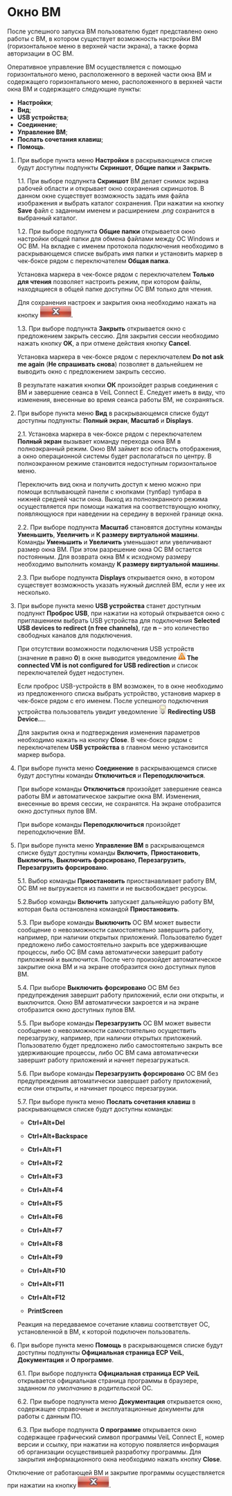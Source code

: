 # Окно ВМ

После успешного запуска ВМ пользователю будет представлено окно работы с ВМ, в котором 
существует возможность настройки ВМ (горизонтальное меню в верхней части экрана), а также 
форма авторизации в ОС ВМ. 

Оперативное управление ВМ осуществляется с помощью горизонтального меню, расположенного в 
верхней части окна ВМ и содержащего горизонтального меню, расположенного в верхней части 
окна ВМ и содержащего следующие пункты: 

   - **Настройки**;
   - **Вид**; 
   - **USB устройства**;
   - **Соединение**; 
   - **Управление ВМ**; 
   - **Послать сочетания клавиш**;
   - **Помощь**.  

1. При выборе пункта меню **Настройки** в раскрывающемся списке будут доступны 
подпункты **Скриншот**, **Общие папки** и **Закрыть**.

    1.1. При выборе подпункта **Скриншот** ВМ делает снимок экрана рабочей области и 
   открывает окно сохранения скриншотов. В данном окне существует возможность задать 
имя файла изображения и выбрать каталог сохранения. При нажатии на кнопку 
**Save** файл с заданным именем и расширением *.png* сохранится в выбранный каталог.

    1.2. При выборе подпункта **Общие папки** открывается окно настройки общей папки 
для обмена файлами между ОС Windows и ОС ВМ. На вкладке с именем протокола 
подключения необходимо в раскрывающемся списке выбрать имя папки и установить 
маркер в чек-боксе рядом с переключателем **Общая папка**.

    Установка маркера в чек-боксе рядом с переключателем **Только для чтения** 
позволяет настроить режим, при котором файлы, находящиеся в общей папке 
доступны ОС ВМ только для чтения.
 
    Для сохранения настроек и закрытия окна необходимо нажать на кнопку 
![image](../../../_assets/vdi/cross.png).
   
    1.3. При выборе подпункта **Закрыть** открывается окно с предложением закрыть сессию. 
Для закрытия сессии необходимо нажать кнопку **OK**, а при отмене действия кнопку **Cancel**. 

    Установка маркера в чек-боксе рядом с переключателем **Do not ask me again** 
(**Не спрашивать снова**) позволяет 
в дальнейшем не выводить окно с предложением закрыть сессию. 

    В результате нажатия 
кнопки **ОК** произойдет разрыв соединения с ВМ и завершение сеанса в VeiL Connect E. 
Следует иметь в виду, что изменения, внесенные во время сеанса работы ВМ, не сохраняться. 

2. При выборе пункта меню **Вид** в раскрывающемся списке будут
доступны подпункты: **Полный экран**, **Масштаб** и **Displays**.

    2.1. Установка маркера в чек-боксе рядом с переключателем **Полный
экран** вызывает команду перехода окна ВМ в полноэкранный режим. Окно ВМ
займет всю область отображения, а окно операционной системы будет
располагаться по центру. В полноэкранном режиме становится недоступным
горизонтальное меню. 

    Переключить вид окна и получить доступ к меню можно при
помощи всплывающей панели с кнопками (тулбар) тулбара в нижней средней 
части окна. Выход из полноэкранного режима осуществляется при помощи
нажатия на соответствующую кнопку, появляющуюся при наведении на середину в
верхней границе окна.

    2.2. При выборе подпункта **Масштаб** становятся доступны команды
**Уменьшить**, **Увеличить** и **К размеру виртуальной машины**. Команды
**Уменьшить** и **Увеличить** уменьшают или увеличивают размер окна ВМ. При
этом разрешение окна ОС ВМ остается постоянным. Для возврата окна ВМ к
исходному размеру необходимо выполнить команду **К размеру виртуальной
машины**.

    2.3. При выборе подпункта **Displays** открывается окно, в котором
существует возможность указать нужный дисплей ВМ, если у нее их несколько.

3. При выборе пункта меню **USB устройства** станет доступным подпункт
**Проброс USB**, при нажатии на который открывается окно с приглашением выбрать
USB устройства для подключения **Selected USB devices to redirect (n free channels)**,
где **n** – это количество свободных каналов для подключения. 

   При отсутствии возможности 
подключения USB устройств (значение **n** равно
**0**) в окне выводится уведомление **![image](../../../_assets/vdi/attention.png) The connected VM 
is not configured for USB redirеction** и список переключателей будет недоступен.
    
   Если проброс USB-устройств в ВМ возможен, то в окне необходимо из
предложенного списка выбрать устройство, установив маркер в чек-боксе рядом с
его именем. После успешного подключения устройства пользователь увидит
уведомление **![image](../../../_assets/vdi/redirect.png) Redirecting USB Device...**.
    
   Для закрытия окна и подтверждения изменения параметров необходимо нажать
на кнопку **Close**. В чек-боксе рядом с переключателем **USB устройства** в
главном меню установится маркер выбора.

4. При выборе пункта меню **Соединение** в раскрывающемся списке будут доступны 
команды **Отключиться** и **Переподключиться**.

   При выборе команды **Отключиться** произойдет завершение сеанса работы ВМ 
и автоматическое закрытие окна ВМ. Изменения, внесенные во время сессии, 
не сохранятся. На экране отобразится окно доступных пулов ВМ.

   При выборе команды **Переподключиться** произойдет переподключение ВМ.

5. При выборе пункта меню **Управление ВМ** в раскрывающемся списке будут доступны команды 
**Включить**, **Приостановить**, **Выключить**, **Выключить форсировано**, 
**Перезагрузить**, **Перезагрузить форсировано**.

    5.1. Выбор команды **Приостановить** приостанавливает работу ВМ, ОС ВМ не выгружается 
из памяти и не высвобождает ресурсы.

    5.2.Выбор команды **Включить** запускает дальнейшую работу ВМ, которая была остановлена 
командой **Приостановить**.

    5.3. При выборе команды **Выключить** ОС ВМ может вывести сообщение о невозможности 
самостоятельно завершить работу, например, при наличии открытых приложений. 
Пользователю будет предложено либо самостоятельно закрыть все удерживающие 
процессы, либо ОС ВМ сама автоматически завершит работу приложений и выключится. 
После чего произойдет автоматическое закрытие окна ВМ и на экране отобразится окно 
доступных пулов ВМ.

    5.4. При выборе **Выключить форсировано** ОС ВМ без предупреждения завершит работу 
приложений, если они открыты, и выключится. Окно ВМ автоматически закроется и на 
экране отобразится окно доступных пулов ВМ.

    5.5. При выборе команды **Перезагрузить** ОС ВМ может вывести сообщение о невозможности 
самостоятельно осуществить перезагрузку, например, при наличии открытых приложений. 
Пользователю будет предложено либо самостоятельно закрыть все удерживающие процессы, 
либо ОС ВМ сама автоматически завершит работу приложений и начнет перезагружаться.

    5.6. При выборе команды **Перезагрузить форсировано** ОС ВМ без предупреждения автоматически 
завершает работу приложений, если они открыты, и начинает процесс перезагрузки.

    5.7. При выборе пункта меню **Послать сочетания клавиш** в раскрывающемся списке будут 
доступны команды:

    - **Ctrl+Alt+Del**
    
    - **Ctrl+Alt+Backspace**
    
    - **Ctrl+Alt+F1**
     
    - **Ctrl+Alt+F2**
    
    - **Ctrl+Alt+F3**
    
    - **Ctrl+Alt+F4**
    
    - **Ctrl+Alt+F5**

    - **Ctrl+Alt+F6**

    - **Ctrl+Alt+F7**

    - **Ctrl+Alt+F8**

    - **Ctrl+Alt+F9**

    - **Ctrl+Alt+F10**

    - **Ctrl+Alt+F11**

    - **Ctrl+Alt+F12**

    - **PrintScreen**

   Реакция на передаваемое сочетание клавиш соответствует ОС, установленной в ВМ, к 
которой подключен пользователь.

6. При выборе пункта меню **Помощь** в раскрывающемся списке будут доступны подпункты **Официальная страница ЕСР VeiL**, 
**Документация** и **О программе**.

    6.1. При выборе подпункта **Официальная страница ЕСР VeiL** открывается официальная страница программы в браузере, 
заданном *по умолчанию* в *родительской* ОС.

    6.2. При выборе подпункта меню **Документация** открывается окно, содержащее 
справочные и эксплуатационные документы для работы с данным ПО.

    6.3. При выборе подпункта **О программе** открывается окно содержащее графический символ программы VeiL Connect E, 
номер версии и ссылку, при нажатии на которую появляется информация об организации осуществившей разработку
программы. Для закрытия информационного окна необходимо нажать кнопку **Close**.

Отключение от работающей ВМ и закрытие программы осуществляется при нажатии на кнопку 
![image](../../../_assets/vdi/cross.png).
